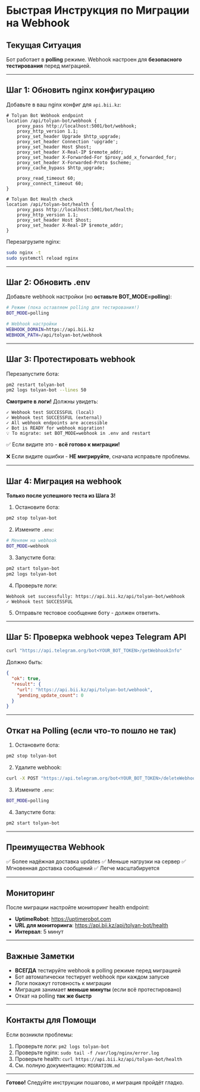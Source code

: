 # Быстрая Инструкция по Миграции на Webhook

## Текущая Ситуация

Бот работает в **polling** режиме. Webhook настроен для **безопасного тестирования** перед миграцией.

---

## Шаг 1: Обновить nginx конфигурацию

Добавьте в ваш nginx конфиг для `api.bii.kz`:

```nginx
# Tolyan Bot Webhook endpoint
location /api/tolyan-bot/webhook {
    proxy_pass http://localhost:5001/bot/webhook;
    proxy_http_version 1.1;
    proxy_set_header Upgrade $http_upgrade;
    proxy_set_header Connection 'upgrade';
    proxy_set_header Host $host;
    proxy_set_header X-Real-IP $remote_addr;
    proxy_set_header X-Forwarded-For $proxy_add_x_forwarded_for;
    proxy_set_header X-Forwarded-Proto $scheme;
    proxy_cache_bypass $http_upgrade;

    proxy_read_timeout 60;
    proxy_connect_timeout 60;
}

# Tolyan Bot Health check
location /api/tolyan-bot/health {
    proxy_pass http://localhost:5001/bot/health;
    proxy_http_version 1.1;
    proxy_set_header Host $host;
    proxy_set_header X-Real-IP $remote_addr;
}
```

Перезагрузите nginx:

```bash
sudo nginx -t
sudo systemctl reload nginx
```

---

## Шаг 2: Обновить .env

Добавьте webhook настройки (но **оставьте BOT_MODE=polling**):

```bash
# Режим (пока оставляем polling для тестирования!)
BOT_MODE=polling

# Webhook настройки
WEBHOOK_DOMAIN=https://api.bii.kz
WEBHOOK_PATH=/api/tolyan-bot/webhook
```

---

## Шаг 3: Протестировать webhook

Перезапустите бота:

```bash
pm2 restart tolyan-bot
pm2 logs tolyan-bot --lines 50
```

**Смотрите в логи!** Должны увидеть:

```
✓ Webhook test SUCCESSFUL (local)
✓ Webhook test SUCCESSFUL (external)
✓ All webhook endpoints are accessible
✓ Bot is READY for webhook migration!
💡 To migrate: set BOT_MODE=webhook in .env and restart
```

✅ Если видите это - **всё готово к миграции!**

❌ Если видите ошибки - **НЕ мигрируйте**, сначала исправьте проблемы.

---

## Шаг 4: Миграция на webhook

**Только после успешного теста из Шага 3!**

1. Остановите бота:

```bash
pm2 stop tolyan-bot
```

2. Измените `.env`:

```bash
# Меняем на webhook
BOT_MODE=webhook
```

3. Запустите бота:

```bash
pm2 start tolyan-bot
pm2 logs tolyan-bot
```

4. Проверьте логи:

```
Webhook set successfully: https://api.bii.kz/api/tolyan-bot/webhook
✓ Webhook test SUCCESSFUL
```

5. Отправьте тестовое сообщение боту - должен ответить.

---

## Шаг 5: Проверка webhook через Telegram API

```bash
curl "https://api.telegram.org/bot<YOUR_BOT_TOKEN>/getWebhookInfo"
```

Должно быть:

```json
{
  "ok": true,
  "result": {
    "url": "https://api.bii.kz/api/tolyan-bot/webhook",
    "pending_update_count": 0
  }
}
```

---

## Откат на Polling (если что-то пошло не так)

1. Остановите бота:

```bash
pm2 stop tolyan-bot
```

2. Удалите webhook:

```bash
curl -X POST "https://api.telegram.org/bot<YOUR_BOT_TOKEN>/deleteWebhook"
```

3. Измените `.env`:

```bash
BOT_MODE=polling
```

4. Запустите бота:

```bash
pm2 start tolyan-bot
```

---

## Преимущества Webhook

✅ Более надёжная доставка updates
✅ Меньше нагрузки на сервер
✅ Мгновенная доставка сообщений
✅ Легче масштабируется

---

## Мониторинг

После миграции настройте мониторинг health endpoint:

- **UptimeRobot**: https://uptimerobot.com
- **URL для мониторинга**: https://api.bii.kz/api/tolyan-bot/health
- **Интервал**: 5 минут

---

## Важные Заметки

- **ВСЕГДА** тестируйте webhook в polling режиме перед миграцией
- Бот автоматически тестирует webhook при каждом запуске
- Логи покажут готовность к миграции
- Миграция занимает **меньше минуты** (если всё протестировано)
- Откат на polling **так же быстр**

---

## Контакты для Помощи

Если возникли проблемы:

1. Проверьте логи: `pm2 logs tolyan-bot`
2. Проверьте nginx: `sudo tail -f /var/log/nginx/error.log`
3. Проверьте health: `curl https://api.bii.kz/api/tolyan-bot/health`
4. См. полную документацию: `MIGRATION.md`

---

**Готово!** Следуйте инструкции пошагово, и миграция пройдёт гладко.
